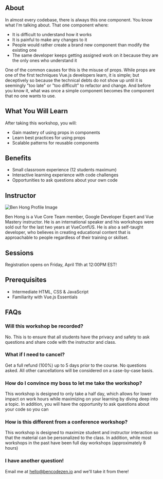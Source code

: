 ## About

In almost every codebase, there is always this one component. You know what I'm talking about. That one component where:

- It is difficult to understand how it works
- It is painful to make any changes to it
- People would rather create a brand new component than modify the existing one
- The same developer keeps getting assigned work on it because they are the only ones who understand it

One of the common causes for this is the misuse of props. While props are one of the first techniques Vue.js developers learn, it is simple; but deceptively so because the technical debts do not show up until it is seemingly "too late" or "too difficult" to refactor and change. And before you know it, what was once a simple component becomes the component that no one wants to use.

<h2 class="section-title">What You Will Learn</h2>

<p class="mb-4">After taking this workshop, you will:</p>

<ul class="ml-0">
  <li class="list-none mb-3">
    <base-icon name="check" class="mr-2"></base-icon> Gain mastery of using props in components
  </li>
  <li class="list-none mb-3">
    <base-icon name="check" class="mr-2"></base-icon> Learn best practices for using props
  </li>
  <li class="list-none mb-3">
    <base-icon name="check" class="mr-2"></base-icon> Scalable patterns for reusable components
  </li>
</ul>

## Benefits

- Small classroom experience (12 students maximum)
- Interactive learning experience with code challenges
- Opportunities to ask questions about your own code

## Instructor

<div class="flex items-center">
  <img src="https://pbs.twimg.com/profile_images/1106293516697849856/iW-hJPKU_400x400.png"
    alt="Ben Hong Profile Image"
    class="profile-image mr-5"
  />

Ben Hong is a Vue Core Team member, Google Developer Expert and Vue Mastery instructor. He is an international speaker and his workshops were sold out for the last two years at VueConfUS. He is also a self-taught developer, who believes in creating educational content that is approachable to people regardless of their training or skillset.

</div>

## Sessions

<p class="highlight">Registration opens on Friday, April 11th at 12:00PM EST!</p>

<countdown :end-date="new Date('2020-05-29T12:00')" class="mb-5"></countdown>

<workshop-details date="Wednesday, June 10th" time="1:30PM - 4:30PM EST" datetime="2020-06-10T13:30-5:00" class="mb-5"></workshop-details>

<workshop-details date="Saturday, June 13th" time="1:30PM - 4:30PM EST" datetime="2020-06-13T13:30-5:00" class="mb-5"></workshop-details>

## Prerequisites

- Intermediate HTML, CSS & JavaScript
- Familiarity with Vue.js Essentials

## FAQs

### Will this workshop be recorded?

No. This is to ensure that all students have the privacy and safety to ask questions and share code with the instructor and class.

### What if I need to cancel?

Get a full refund (100%) up to 5 days prior to the course. No questions asked. All other cancellations will be considered on a case-by-case basis.

### How do I convince my boss to let me take the workshop?

This workshop is designed to only take a half day, which allows for lower impact on work hours while maximizing on your learning by diving deep into a topic. In addition, you will have the opportunity to ask questions about your code so you can

### How is this different from a conference workshop?

This workshop is designed to maximize student and instructor interaction so that the material can be personalized to the class. In addition, while most workshops in the past have been full day workshops (approximately 8 hours)

### I have another question!

Email me at [hello@bencodezen.io](mailto:hello@bencodezen.io) and we'll take it from there!
